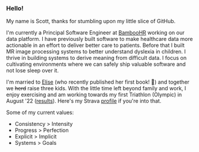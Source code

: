 ### Hello!

My name is Scott, thanks for stumbling upon my little slice of GitHub.

I'm currently a Principal Software Engineer at [BambooHR][1] working on our data platform. I have previously built software to make healthcare data more actionable in an effort to deliver better care to patients. Before that I built MR image processing systems to better understand dyslexia in children. I thrive in building systems to derive meaning from difficult data. I focus on cultivating environments where we can safely ship valuable software and not lose sleep over it.

I'm married to [Elise][2] (who recently published her first book! 🎉) and together we ~~herd~~ raise three kids. With the little time left beyond family and work, I enjoy exercising and am working towards my first Triathlon (Olympic) in August '22 ([results][4]). Here's my Strava [profile][3] if you're into that.

Some of my current values:

- Consistency > Intensity
- Progress > Perfection
- Explicit > Implicit
- Systems > Goals

[1]: https://www.bamboohr.com/
[2]: https://www.elisefender.com/
[3]: https://www.strava.com/athletes/6706133
[4]: https://runsignup.com/Race/Results/13714/IndividualResult/ZBsd?resultSetId=332388#U55423002
